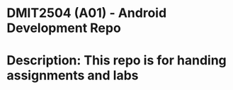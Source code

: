# DMIT2504 (A01) - Android Development Repo 
# Description: This repo is for handing assignments and labs

